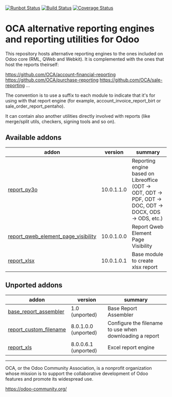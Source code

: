 [![Runbot Status](https://runbot.odoo-community.org/runbot/badge/flat/143/10.0.svg)](https://runbot.odoo-community.org/runbot/repo/github-com-oca-reporting-engine-143)
[![Build Status](https://travis-ci.org/OCA/reporting-engine.svg?branch=10.0)](https://travis-ci.org/OCA/reporting-engine)
[![Coverage Status](https://img.shields.io/coveralls/OCA/reporting-engine.svg)](https://coveralls.io/r/OCA/reporting-engine?branch=10.0)

OCA alternative reporting engines and reporting utilities for Odoo
==================================================================

This repository hosts alternative reporting engines to the ones included on Odoo core (RML, QWeb and Webkit). It is complemented with the ones that host the reports theirself:

https://github.com/OCA/account-financial-reporting
https://github.com/OCA/purchase-reporting
https://github.com/OCA/sale-reporting
...

The convention is to use a suffix to each module to indicate that it's for using with that report engine (for example, account_invoice_report_birt or sale_order_report_pentaho).

It can contain also another utilities directly involved with reports (like merge/split utils, checkers, signing tools and so on).

[//]: # (addons)
Available addons
----------------
addon | version | summary
--- | --- | ---
[report_py3o](report_py3o/) | 10.0.1.1.0 | Reporting engine based on Libreoffice (ODT -> ODT, ODT -> PDF, ODT -> DOC, ODT -> DOCX, ODS -> ODS, etc.)
[report_qweb_element_page_visibility](report_qweb_element_page_visibility/) | 10.0.1.0.0 | Report Qweb Element Page Visibility
[report_xlsx](report_xlsx/) | 10.0.1.0.1 | Base module to create xlsx report

Unported addons
---------------
addon | version | summary
--- | --- | ---
[base_report_assembler](base_report_assembler/) | 1.0 (unported) | Base Report Assembler
[report_custom_filename](report_custom_filename/) | 8.0.1.0.0 (unported) | Configure the filename to use when downloading a report
[report_xls](report_xls/) | 8.0.0.6.1 (unported) | Excel report engine

[//]: # (end addons)

----

OCA, or the Odoo Community Association, is a nonprofit organization whose 
mission is to support the collaborative development of Odoo features and 
promote its widespread use.

https://odoo-community.org/
